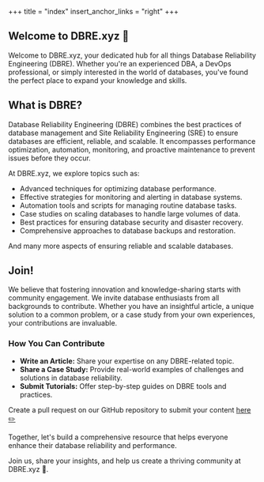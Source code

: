 +++
title = "index"
insert_anchor_links = "right"
+++

## Welcome to DBRE.xyz 🌱

Welcome to DBRE.xyz, your dedicated hub for all things Database Reliability
Engineering (DBRE). Whether you're an experienced DBA, a DevOps professional,
or simply interested in the world of databases, you've found the perfect place
to expand your knowledge and skills.

## What is DBRE?

Database Reliability Engineering (DBRE) combines the best practices of database
management and Site Reliability Engineering (SRE) to ensure databases are
efficient, reliable, and scalable. It encompasses performance optimization,
automation, monitoring, and proactive maintenance to prevent issues before they
occur.

At DBRE.xyz, we explore topics such as:
- Advanced techniques for optimizing database performance.
- Effective strategies for monitoring and alerting in database systems.
- Automation tools and scripts for managing routine database tasks.
- Case studies on scaling databases to handle large volumes of data.
- Best practices for ensuring database security and disaster recovery.
- Comprehensive approaches to database backups and restoration.

And many more aspects of ensuring reliable and scalable databases.


## Join!

We believe that fostering innovation and knowledge-sharing starts with
community engagement. We invite database enthusiasts from all backgrounds to
contribute. Whether you have an insightful article, a unique solution to a
common problem, or a case study from your own experiences, your contributions
are invaluable.

### How You Can Contribute

- **Write an Article:** Share your expertise on any DBRE-related topic.
- **Share a Case Study:** Provide real-world examples of challenges and
  solutions in database reliability.
- **Submit Tutorials:** Offer step-by-step guides on DBRE tools and practices.

Create a pull request on our GitHub repository to submit your content [here ✏️](https://github.com/nbari/dbre)

Together, let's build a comprehensive resource that helps everyone enhance
their database reliability and performance.

Join us, share your insights, and help us create a thriving community at
DBRE.xyz 🌱.
